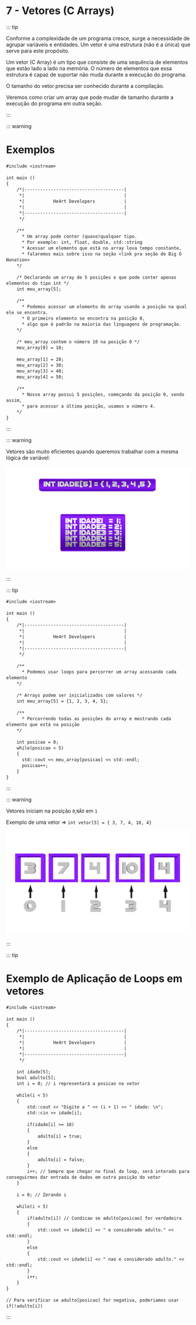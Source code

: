 # 7 - Vetores (C Arrays)

::: tip

Conforme a complexidade de um programa cresce, surge a necessidade de agrupar variáveis e entidades.
Um vetor é uma estrutura (não é a única) que serve para este propósito.

Um vetor (C Array) é um tipo que consiste de uma sequência de elementos que estão lado a lado na memória.
O número de elementos que essa estrutura é capaz de suportar não muda durante a execução do programa.

O tamanho do vetor precisa ser conhecido durante a compilação.

Veremos como criar um array que pode mudar de tamanho durante a execução do programa em outra seção.

:::

::: warning

# Exemplos

```cpp{0}
#include <iostream>

int main ()
{
    /*|--------------------------------------|
     *|                                      |
     *|           He4rt Developers           |
     *|                                      |
     *|--------------------------------------|
     */

    /**
      * Um array pode conter (quase)qualquer tipo.
      * Por exemplo: int, float, double, std::string
      * Acessar um elemento que está no array leva tempo constante,
      * falaremos mais sobre isso na seção <link pra seção de Big O Nonation>
    */

    /* Declarando um array de 5 posições e que pode conter apenas elementos do tipo int */
    int meu_array[5];

    /**
      * Podemos acessar um elemento do array usando a posição na qual ele se encontra.
      * O primeiro elemento se encontra na posição 0,
      * algo que é padrão na maioria das linguagens de programação.
    */

    /* meu_array contem o número 10 na posição 0 */
    meu_array[0] = 10;

    meu_array[1] = 20;
    meu_array[2] = 30;
    meu_array[3] = 40;
    meu_array[4] = 50;

    /**
      * Nosso array possui 5 posições, começando da posição 0, sendo assim,
      * para acessar a última posição, usamos o número 4.
    */
}
```

:::

::: warning

Vetores são muito eficientes quando queremos trabalhar com a mesma lógica de variável:

![vetor_pt1](../.vuepress/assets/vetor_pt1.png)

:::

::: tip

```cpp{0}
#include <iostream>

int main ()
{
    /*|--------------------------------------|
     *|                                      |
     *|           He4rt Developers           |
     *|                                      |
     *|--------------------------------------|
     */

    /**
      * Podemos usar loops para percorrer um array acessando cada elemento
    */

    /* Arrays podem ser inicializados com valores */
    int meu_array[5] = {1, 2, 3, 4, 5};

    /**
      * Percorrendo todas as posições do array e mostrando cada elemento que está na posição
    */

    int posicao = 0;
    while(posicao < 5) 
    {
      std::cout << meu_array[posicao] << std::endl;
      posicao++;
    }
}
```

:::

::: warning

Vetores iniciam na posição `0`,`NÃO` em `1`

Exemplo de uma vetor => `int vetor[5] = { 3, 7, 4, 10, 4}`

![vetor_pt2](../.vuepress/assets/vetor_pt2.png)

:::

::: tip

# Exemplo de Aplicação de Loops em vetores

```cpp{0}
#include <iostream>

int main () 
{
    /*|--------------------------------------|
     *|                                      |
     *|           He4rt Developers           |
     *|                                      |
     *|--------------------------------------|
     */

    int idade[5];
    bool adulto[5];
    int i = 0; // i representará a posicao no vetor
    
    while(i < 5) 
    {
        std::cout << "Digite a " << (i + 1) << " idade: \n";
        std::cin >> idade[i];

        if(idade[i] >= 18) 
        {
            adulto[i] = true;
        }
        else 
        {
            adulto[i] = false;
        }
        i++; // Sempre que chegar no final do loop, será interado para conseguirmos dar entrada de dados em outra posição do vetor
    }

    i = 0; // Zerando i

    while(i < 5) 
    {
        if(adulto[i]) // Condicao se adulto[posicao] for verdadeira
        {
            std::cout << idade[i] << " e considerado adulto." << std::endl;
        }
        else 
        {
            std::cout << idade[i] << " nao e considerado adulto." << std::endl;
        }
        i++;
    }
}

// Para verificar se adulto[posicao] for negativa, poderiamos usar if(!adulto[i])
```
:::
